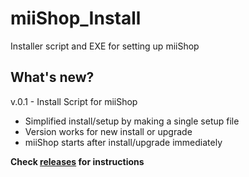 # miiShop_Install
Installer script and EXE for setting up miiShop

##  What's new?
v.0.1 - Install Script for miiShop
+ Simplified install/setup by making a single setup file
+ Version works for new install or upgrade
+ miiShop starts after install/upgrade immediately

**Check [releases](https://github.com/Engarak/miiShop_Install/releases/) for instructions**
